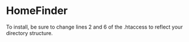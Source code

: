 HomeFinder
==========
To install, be sure to change lines 2 and 6 of the .htaccess to reflect your directory structure.
